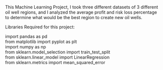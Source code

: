 This Machine Learning Project, I took three different datasets of 3 different oil well regions, and I analyzed the average profit and risk loss percentage to determine what would be the best region
to create new oil wells.  

Libraries Required for this project:  


import pandas as pd  
from matplotlib import pyplot as plt  
import numpy as np  
from sklearn.model_selection import train_test_split  
from sklearn.linear_model import LinearRegression  
from sklearn.metrics import mean_squared_error  
